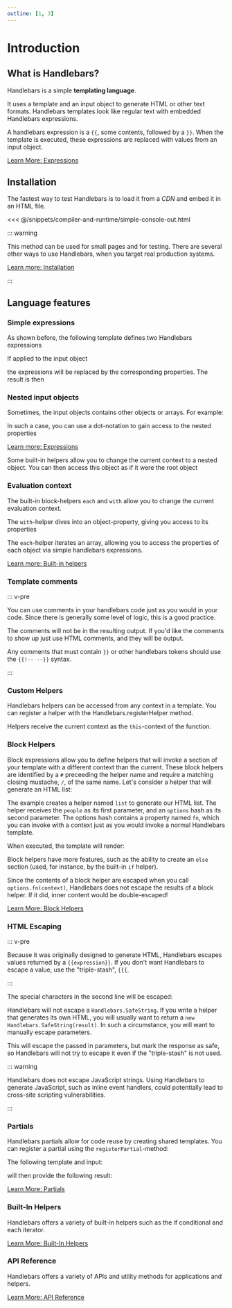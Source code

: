```yaml
---
outline: [1, 3]
---
```


# Introduction

## What is Handlebars?

Handlebars is a simple **templating language**.

It uses a template and an input object to generate HTML or other text formats. Handlebars templates look like regular
text with embedded Handlebars expressions.

<Example examplePage="/examples/simple-expressions" show="template"/>

A handlebars expression is a <span v-pre>`{{`</span>, some contents, followed by a `}}`. When the template is executed,
these expressions are replaced with values from an input object.

[Learn More: Expressions](expressions.md)

## Installation

The fastest way to test Handlebars is to load it from a _CDN_ and embed it in an HTML file.

<<< @/snippets/compiler-and-runtime/simple-console-out.html

::: warning

This method can be used for small pages and for testing. There are several other ways to use Handlebars, when you target
real production systems.

[Learn more: Installation](installation/index.md)

:::

## Language features

### Simple expressions

As shown before, the following template defines two Handlebars expressions

<Example examplePage="/examples/simple-expressions" show="template"/>

If applied to the input object

<Example examplePage="/examples/simple-expressions" show="input"/>

the expressions will be replaced by the corresponding properties. The result is then

<Example examplePage="/examples/simple-expressions" show="output"/>

### Nested input objects

Sometimes, the input objects contains other objects or arrays. For example:

<Example examplePage="/examples/path-expressions-dot" show="input" />

In such a case, you can use a dot-notation to gain access to the nested properties

<Example examplePage="/examples/path-expressions-dot" show="template"/>

[Learn more: Expressions](./expressions.md)

Some built-in helpers allow you to change the current context to a nested object. You can then access this object as if
it were the root object

### Evaluation context

The built-in block-helpers `each` and `with` allow you to change the current evaluation context.

The `with`-helper dives into an object-property, giving you access to its properties

<Flex>
<Example examplePage="/examples/builtin-helper-with-block" show="template"/>
<Example examplePage="/examples/builtin-helper-with-block" show="input"/>
</Flex>

The `each`-helper iterates an array, allowing you to access the properties of each object via simple handlebars
expressions.

<Flex>
<Example examplePage="/examples/builtin-helper-each-block" show="template"/>
<Example examplePage="/examples/builtin-helper-each-block" show="input"/>
</Flex>

[Learn more: Built-in helpers](./builtin-helpers.md)

### Template comments

::: v-pre

You can use comments in your handlebars code just as you would in your code. Since there is generally some level of
logic, this is a good practice.

The comments will not be in the resulting output. If you'd like the comments to show up just use HTML comments, and they
will be output.

Any comments that must contain `}}` or other handlebars tokens should use the `{{!-- --}}` syntax.

:::

<Example examplePage="/examples/comments" show="template"/>

### Custom Helpers

Handlebars helpers can be accessed from any context in a template. You can register a helper with the
Handlebars.registerHelper method.

<Flex>
<Example examplePage="/examples/helper-simple" show="template" />
<Example examplePage="/examples/helper-simple" show="preparationScript" />
</Flex>

Helpers receive the current context as the `this`-context of the function.

<Flex>
<Example examplePage="/examples/helper-this-context" show="template" />
<Example examplePage="/examples/helper-this-context" show="preparationScript" />
</Flex>

### Block Helpers

Block expressions allow you to define helpers that will invoke a section of your template with a different context than
the current. These block helpers are identified by a `#` preceeding the helper name and require a matching closing
mustache, `/`, of the same name. Let's consider a helper that will generate an HTML list:

<Example examplePage="/examples/helper-block" show="preparationScript" />

The example creates a helper named `list` to generate our HTML list. The helper receives the `people` as its first
parameter, and an `options` hash as its second parameter. The options hash contains a property named `fn`, which you can
invoke with a context just as you would invoke a normal Handlebars template.

When executed, the template will render:

<Example examplePage="/examples/helper-block" show="output" />

Block helpers have more features, such as the ability to create an `else` section (used, for instance, by the built-in
`if` helper).

Since the contents of a block helper are escaped when you call `options.fn(context)`, Handlebars does not escape the
results of a block helper. If it did, inner content would be double-escaped!

[Learn More: Block Helpers](block-helpers.md)

### HTML Escaping

::: v-pre

Because it was originally designed to generate HTML, Handlebars escapes values returned by a `{{expression}}`. If you
don't want Handlebars to escape a value, use the "triple-stash", `{{{`.

:::

<Example examplePage="/examples/html-escaping" show="template" />

The special characters in the second line will be escaped:

<Example examplePage="/examples/html-escaping" show="output" />

Handlebars will not escape a `Handlebars.SafeString`. If you write a helper that generates its own HTML, you will
usually want to return a `new Handlebars.SafeString(result)`. In such a circumstance, you will want to manually escape
parameters.

<Example examplePage="/examples/helper-safestring" show="preparationScript" />

This will escape the passed in parameters, but mark the response as safe, so Handlebars will not try to escape it even
if the "triple-stash" is not used.

::: warning

Handlebars does not escape JavaScript strings. Using Handlebars to generate JavaScript, such as inline event handlers,
could potentially lead to cross-site scripting vulnerabilities.

:::

### Partials

Handlebars partials allow for code reuse by creating shared templates. You can register a partial using the
`registerPartial`-method:

<Example examplePage="/examples/partials/register" show="preparationScript" />

The following template and input:

<Flex>
<Example examplePage="/examples/partials/register" show="template" />
<Example examplePage="/examples/partials/register" show="input" />
</Flex>

will then provide the following result:

<Example examplePage="/examples/partials/register" show="output" />

[Learn More: Partials](partials.md)

### Built-In Helpers

Handlebars offers a variety of built-in helpers such as the if conditional and each iterator.

[Learn More: Built-In Helpers](builtin-helpers.md)

### API Reference

Handlebars offers a variety of APIs and utility methods for applications and helpers.

[Learn More: API Reference](./../api-reference/index.md)
